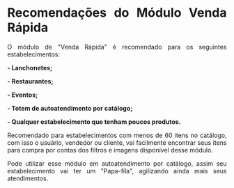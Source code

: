 <style>
  body {
    text-align: justify;
  }
</style>

# **Recomendações do Módulo Venda Rápida**

O módulo de "Venda Rápida" é recomendado para os seguintes estabelecimentos:

**- Lanchonetes;**

**- Restaurantes;**

**- Eventos;**

**- Totem de autoatendimento por catálogo;**

**- Qualquer estabelecimento que tenham poucos produtos.**

Recomendado para estabelecimentos com menos de 60 itens no catálogo, com isso o usuário, vendedor ou cliente, vai facilmente encontrar seus itens para compra por contas dos filtros e imagens disponível desse módulo.

Pode utilizar esse módulo em autoatendimento por catálogo, assim seu estabelecimento vai ter um "Papa-fila", agilizando ainda mais seus atendimentos.



